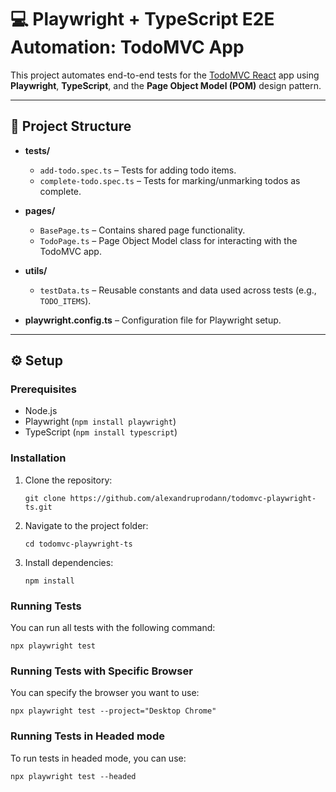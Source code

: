 # 💻 Playwright + TypeScript E2E Automation: TodoMVC App

This project automates end-to-end tests for the [TodoMVC React](https://todomvc.com/examples/react/dist/) app using **Playwright**, **TypeScript**, and the **Page Object Model (POM)** design pattern.

---

## 📁 Project Structure

- **tests/**
  - `add-todo.spec.ts` – Tests for adding todo items.
  - `complete-todo.spec.ts` – Tests for marking/unmarking todos as complete.

- **pages/**
  - `BasePage.ts` – Contains shared page functionality.
  - `TodoPage.ts` – Page Object Model class for interacting with the TodoMVC app.

- **utils/**
  - `testData.ts` – Reusable constants and data used across tests (e.g., `TODO_ITEMS`).

- **playwright.config.ts** – Configuration file for Playwright setup.
---

## ⚙️ Setup

### Prerequisites

- Node.js
- Playwright (`npm install playwright`)
- TypeScript (`npm install typescript`)

### Installation

1. Clone the repository:
   ```
   git clone https://github.com/alexandruprodann/todomvc-playwright-ts.git
   ```
   
2. Navigate to the project folder:
   ```
   cd todomvc-playwright-ts
   ```
   
3. Install dependencies:
   ```
   npm install
   ```

### Running Tests

You can run all tests with the following command:
```
npx playwright test
```

### Running Tests with Specific Browser

You can specify the browser you want to use:
```
npx playwright test --project="Desktop Chrome"
```

### Running Tests in Headed mode

To run tests in headed mode, you can use:
```
npx playwright test --headed
```
